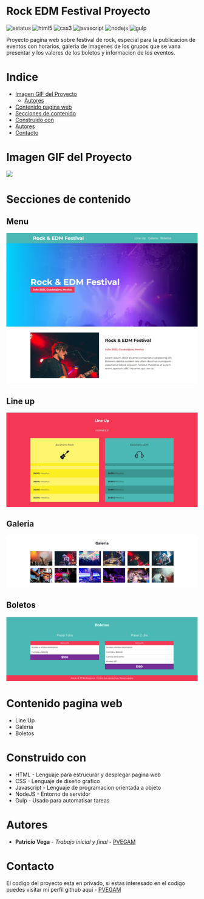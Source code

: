 # Rock EDM Festival Proyecto
![estatus](https://img.shields.io/static/v1?style=for-the-badge&label=ESTATUS&message=FINALIZADO&color=green) ![html5](https://img.shields.io/badge/-HTML5-E34F26?style=for-the-badge&logo=html5&logoColor=white) ![css3](https://img.shields.io/badge/-CSS3-1572B6?style=for-the-badge&logo=css3&logoColor=white) ![javascript](https://img.shields.io/badge/-JAVASCRIPT-ED8B00?style=for-the-badge&logo=javascript&logoColor=white) ![nodejs](https://img.shields.io/badge/-NODE.JS-43853D?style=for-the-badge&logo=node.js&logoColor=white) ![gulp](https://img.shields.io/badge/-GULP-F40027?style=for-the-badge&logo=gulp&logoColor=white)

Proyecto pagina web sobre festival de rock, especial para la publicacion de eventos con horarios, galeria de imagenes de los grupos que se vana presentar y los valores de los boletos y informacion de los eventos.
# Indice
* [Imagen GIF del Proyecto](#imagen-gif-del-proyecto)
  - [Autores](#autores)
* [Contenido pagina web](#contenido-pagina-web)
* [Secciones de contenido](#secciones-de-contenido)
* [Construido con](#construido-con)
* [Autores](#autores)
* [Contacto](#contacto)
# Imagen GIF del Proyecto
![](https://github.com/sith2000/Rock-EDM-Festival-Proyecto/blob/main/chrome-capture-2023-0-20.gif)
# Secciones de contenido
## Menu
![](https://github.com/PVEGAM/Rock-EDM-Festival-Proyecto/blob/main/chrome-capture-2023-0-22%20(1)%20s1.png)
## Line up
![](https://github.com/PVEGAM/Rock-EDM-Festival-Proyecto/blob/main/chrome-capture-2023-0-22%20(1)%20s5.png)
## Galeria
![](https://github.com/PVEGAM/Rock-EDM-Festival-Proyecto/blob/main/chrome-capture-2023-0-22%20(1)%20s3.png)
## Boletos
![](https://github.com/PVEGAM/Rock-EDM-Festival-Proyecto/blob/main/chrome-capture-2023-0-22%20(1)%20s4.png)
# Contenido pagina web
* Line Up
* Galeria
* Boletos
# Construido con
* HTML - Lenguaje para estrucurar y desplegar pagina web
* CSS - Lenguaje de diseño grafico
* Javascript - Lenguaje de programacion orientada a objeto
* NodeJS - Entorno de servidor
* Gulp - Usado para automatisar tareas
# Autores
* **Patricio Vega** - *Trabajo inicial y final* - [PVEGAM](https://github.com/PVEGAM)
# Contacto
El codigo del proyecto esta en privado, si estas interesado en el codigo puedes visitar mi perfil github aqui - [PVEGAM](https://github.com/PVEGAM)
